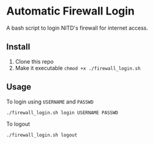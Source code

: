 # Automatic Firewall Login

A bash script to login NITD's firewall for internet access.

## Install

1. Clone this repo
2. Make it executable `chmod +x ./firewall_login.sh`

## Usage

To login using `USERNAME` and `PASSWD`

```bash
./firewall_login.sh login USERNAME PASSWD
```

To logout

```bash
./firewall_login.sh logout
```
